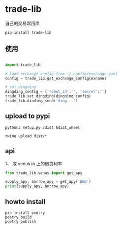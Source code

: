 # trade-lib
自己的交易常用库

```
pip install trade-lib
```

## 使用

```python

import trade_lib

# load exchange config from ~/.config/exchange.yaml
config = trade_lib.get_exchange_config(exname)

# set_dingding
dingding_config = {'robot_id':'', 'secret':''}
trade_lib.set_dingding(dingding_config)
trade_lib.dinding_send('ding...')
```

## upload to pypi

```
python3 setup.py sdist bdist_wheel

twine upload dist/*
```


## api

1、 取 venus.io 上的借贷利率
```python
from trade_lib.venus import get_apy

supply_apy, borrow_apy = get_apy('BNB')
print(supply_apy, borrow_apy)

```


## howto install

```shell
pip install peotry
poetry build 
poetry publish

```